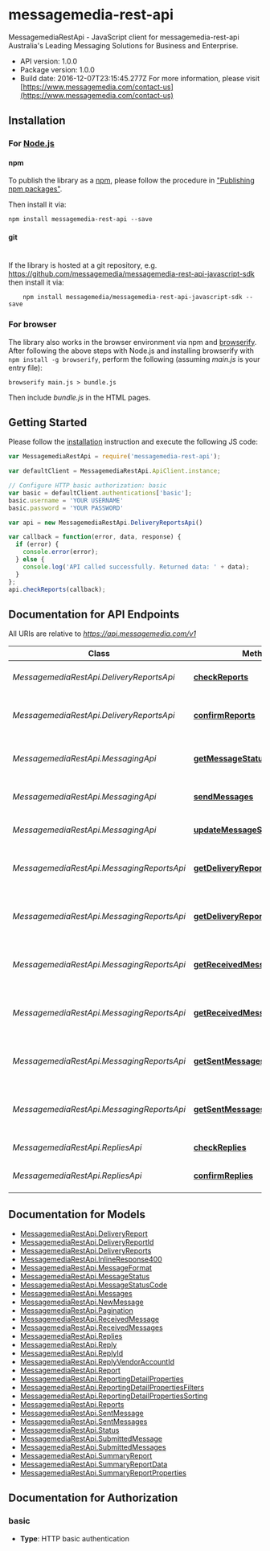 # messagemedia-rest-api

MessagemediaRestApi - JavaScript client for messagemedia-rest-api
Australia's Leading Messaging Solutions for Business and Enterprise.

- API version: 1.0.0
- Package version: 1.0.0
- Build date: 2016-12-07T23:15:45.277Z
For more information, please visit [https://www.messagemedia.com/contact-us](https://www.messagemedia.com/contact-us)

## Installation

### For [Node.js](https://nodejs.org/)

#### npm

To publish the library as a [npm](https://www.npmjs.com/),
please follow the procedure in ["Publishing npm packages"](https://docs.npmjs.com/getting-started/publishing-npm-packages).

Then install it via:

```shell
npm install messagemedia-rest-api --save
```

#### git
#
If the library is hosted at a git repository, e.g.
https://github.com/messagemedia/messagemedia-rest-api-javascript-sdk
then install it via:

```shell
    npm install messagemedia/messagemedia-rest-api-javascript-sdk --save
```

### For browser

The library also works in the browser environment via npm and [browserify](http://browserify.org/). After following
the above steps with Node.js and installing browserify with `npm install -g browserify`,
perform the following (assuming *main.js* is your entry file):

```shell
browserify main.js > bundle.js
```

Then include *bundle.js* in the HTML pages.

## Getting Started

Please follow the [installation](#installation) instruction and execute the following JS code:

```javascript
var MessagemediaRestApi = require('messagemedia-rest-api');

var defaultClient = MessagemediaRestApi.ApiClient.instance;

// Configure HTTP basic authorization: basic
var basic = defaultClient.authentications['basic'];
basic.username = 'YOUR USERNAME'
basic.password = 'YOUR PASSWORD'

var api = new MessagemediaRestApi.DeliveryReportsApi()

var callback = function(error, data, response) {
  if (error) {
    console.error(error);
  } else {
    console.log('API called successfully. Returned data: ' + data);
  }
};
api.checkReports(callback);

```

## Documentation for API Endpoints

All URIs are relative to *https://api.messagemedia.com/v1*

Class | Method | HTTP request | Description
------------ | ------------- | ------------- | -------------
*MessagemediaRestApi.DeliveryReportsApi* | [**checkReports**](docs/DeliveryReportsApi.md#checkReports) | **GET** /delivery_reports | Check delivery reports
*MessagemediaRestApi.DeliveryReportsApi* | [**confirmReports**](docs/DeliveryReportsApi.md#confirmReports) | **POST** /delivery_reports/confirmed | Confirm delivery reports as received
*MessagemediaRestApi.MessagingApi* | [**getMessageStatus**](docs/MessagingApi.md#getMessageStatus) | **GET** /messages/{messageId} | Get the status of a submitted message
*MessagemediaRestApi.MessagingApi* | [**sendMessages**](docs/MessagingApi.md#sendMessages) | **POST** /messages | Send one or more messages
*MessagemediaRestApi.MessagingApi* | [**updateMessageStatus**](docs/MessagingApi.md#updateMessageStatus) | **PUT** /messages/{messageId} | Cancel a scheduled message
*MessagemediaRestApi.MessagingReportsApi* | [**getDeliveryReportsDetail**](docs/MessagingReportsApi.md#getDeliveryReportsDetail) | **GET** /reporting/delivery_reports/detail | Returns a list of delivery reports
*MessagemediaRestApi.MessagingReportsApi* | [**getDeliveryReportsSummary**](docs/MessagingReportsApi.md#getDeliveryReportsSummary) | **GET** /reporting/delivery_reports/summary | Returns a summarised report of delivery reports
*MessagemediaRestApi.MessagingReportsApi* | [**getReceivedMessagesDetail**](docs/MessagingReportsApi.md#getReceivedMessagesDetail) | **GET** /reporting/received_messages/detail | Returns a list message received
*MessagemediaRestApi.MessagingReportsApi* | [**getReceivedMessagesSummary**](docs/MessagingReportsApi.md#getReceivedMessagesSummary) | **GET** /reporting/received_messages/summary | Returns a summarised report of messages received
*MessagemediaRestApi.MessagingReportsApi* | [**getSentMessagesDetail**](docs/MessagingReportsApi.md#getSentMessagesDetail) | **GET** /reporting/sent_messages/detail | Returns a list of message sent
*MessagemediaRestApi.MessagingReportsApi* | [**getSentMessagesSummary**](docs/MessagingReportsApi.md#getSentMessagesSummary) | **GET** /reporting/sent_messages/summary | Returns a summarised report of messages sent
*MessagemediaRestApi.RepliesApi* | [**checkReplies**](docs/RepliesApi.md#checkReplies) | **GET** /replies | Check replies
*MessagemediaRestApi.RepliesApi* | [**confirmReplies**](docs/RepliesApi.md#confirmReplies) | **POST** /replies/confirmed | Confirm replies as received


## Documentation for Models

 - [MessagemediaRestApi.DeliveryReport](docs/DeliveryReport.md)
 - [MessagemediaRestApi.DeliveryReportId](docs/DeliveryReportId.md)
 - [MessagemediaRestApi.DeliveryReports](docs/DeliveryReports.md)
 - [MessagemediaRestApi.InlineResponse400](docs/InlineResponse400.md)
 - [MessagemediaRestApi.MessageFormat](docs/MessageFormat.md)
 - [MessagemediaRestApi.MessageStatus](docs/MessageStatus.md)
 - [MessagemediaRestApi.MessageStatusCode](docs/MessageStatusCode.md)
 - [MessagemediaRestApi.Messages](docs/Messages.md)
 - [MessagemediaRestApi.NewMessage](docs/NewMessage.md)
 - [MessagemediaRestApi.Pagination](docs/Pagination.md)
 - [MessagemediaRestApi.ReceivedMessage](docs/ReceivedMessage.md)
 - [MessagemediaRestApi.ReceivedMessages](docs/ReceivedMessages.md)
 - [MessagemediaRestApi.Replies](docs/Replies.md)
 - [MessagemediaRestApi.Reply](docs/Reply.md)
 - [MessagemediaRestApi.ReplyId](docs/ReplyId.md)
 - [MessagemediaRestApi.ReplyVendorAccountId](docs/ReplyVendorAccountId.md)
 - [MessagemediaRestApi.Report](docs/Report.md)
 - [MessagemediaRestApi.ReportingDetailProperties](docs/ReportingDetailProperties.md)
 - [MessagemediaRestApi.ReportingDetailPropertiesFilters](docs/ReportingDetailPropertiesFilters.md)
 - [MessagemediaRestApi.ReportingDetailPropertiesSorting](docs/ReportingDetailPropertiesSorting.md)
 - [MessagemediaRestApi.Reports](docs/Reports.md)
 - [MessagemediaRestApi.SentMessage](docs/SentMessage.md)
 - [MessagemediaRestApi.SentMessages](docs/SentMessages.md)
 - [MessagemediaRestApi.Status](docs/Status.md)
 - [MessagemediaRestApi.SubmittedMessage](docs/SubmittedMessage.md)
 - [MessagemediaRestApi.SubmittedMessages](docs/SubmittedMessages.md)
 - [MessagemediaRestApi.SummaryReport](docs/SummaryReport.md)
 - [MessagemediaRestApi.SummaryReportData](docs/SummaryReportData.md)
 - [MessagemediaRestApi.SummaryReportProperties](docs/SummaryReportProperties.md)


## Documentation for Authorization


### basic

- **Type**: HTTP basic authentication

